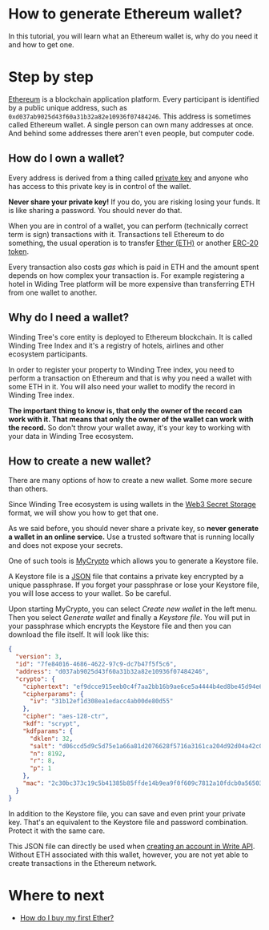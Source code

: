 # How to generate Ethereum wallet?

In this tutorial, you will learn what an Ethereum wallet
is, why do you need it and how to get one.

# Step by step

[Ethereum](https://ethereum.org/) is a blockchain application platform.
Every participant is identified by a public unique address, such as
`0xd037ab9025d43f60a31b32a82e10936f07484246`. This address is sometimes
called Ethereum wallet. A single person can own many addresses at
once. And behind some addresses there aren't even people, but computer code.

## How do I own a wallet?

Every address is derived from a thing called [private key](https://en.wikipedia.org/wiki/Public-key_cryptography)
and anyone who has access to this private key is in control of the wallet.

**Never share your private key!** If you do, you are risking losing your
funds. It is like sharing a password. You should never do that.

When you are in control of a wallet, you can perform (technically correct
term is sign) transactions with it. Transactions tell Ethereum to do something,
the usual operation is to transfer [Ether (ETH)](https://www.ethereum.org/ether) or
another [ERC-20 token](https://en.wikipedia.org/wiki/ERC-20).

Every transaction also costs *gas* which is paid in ETH and the amount
spent depends on how complex your transaction is. For example registering
a hotel in Widing Tree platform will be more expensive than transferring
ETH from one wallet to another.

<!-- TODO multisigs -->

## Why do I need a wallet?

Winding Tree's core entity is deployed to Ethereum blockchain. It is
called Winding Tree Index and it's a registry of hotels, airlines and
other ecosystem participants.

In order to register your property to Winding Tree index, you need to perform
a transaction on Ethereum and that is why you need a wallet with some ETH
in it. You will also need your wallet to modify the record in Winding Tree
index.

**The important thing to know is, that only the owner of the record can
work with it. That means that only the owner of the wallet can work with the
record.** So don't throw your wallet away, it's your key to working with
your data in Winding Tree ecosystem.

## How to create a new wallet?

There are many options of how to create a new wallet. Some
more secure than others.

<!-- TODO hardware wallets, differentiate between one time interaction with WT and software-based interaction -->

Since Winding Tree ecosystem is using wallets in the
[Web3 Secret Storage](https://github.com/ethereum/wiki/wiki/Web3-Secret-Storage-Definition)
format, we will show you how to get that one.

As we said before, you should never share a private key, so
**never generate a wallet in an online service.** Use a trusted
software that is running locally and does not expose your secrets.

One of such tools is [MyCrypto](https://download.mycrypto.com/) which
allows you to generate a Keystore file.

A Keystore file is a [JSON](https://www.json.org/) file that contains
a private key encrypted by a unique passphrase. If you forget your
passphrase or lose your Keystore file, you will lose access to
your wallet. So be careful.

Upon starting MyCrypto, you can select *Create new wallet* in the
left menu. Then you select *Generate wallet* and finally a *Keystore
file*. You will put in your passphrase which encrypts the Keystore file
and then you can download the file itself. It will look like this:

```json
{
  "version": 3,
  "id": "7fe84016-4686-4622-97c9-dc7b47f5f5c6",
  "address": "d037ab9025d43f60a31b32a82e10936f07484246",
  "crypto": {
    "ciphertext": "ef9dcce915eeb0c4f7aa2bb16b9ae6ce5a4444b4ed8be45d94e6b7fe7f4f9b47",
    "cipherparams": {
      "iv": "31b12ef1d308ea1edacc4ab00de80d55"
    },
    "cipher": "aes-128-ctr",
    "kdf": "scrypt",
    "kdfparams": {
      "dklen": 32,
      "salt": "d06ccd5d9c5d75e1a66a81d2076628f5716a3161ca204d92d04a42c057562541",
      "n": 8192,
      "r": 8,
      "p": 1
    },
    "mac": "2c30bc373c19c5b41385b85ffde14b9ea9f0f609c7812a10fdcb0a565034d9db"
  }
}
```

In addition to the Keystore file, you can save and even print your private key. That's
an equivalent to the Keystore file and password combination. Protect it with the same
care.

This JSON file can directly be used when [creating an account in Write API](how-to-setup-write-api.md).
Without ETH associated with this wallet, however, you are not yet able to
create transactions in the Ethereum network.


# Where to next

- [How do I buy my first Ether?](how-to-get-first-ether.md)